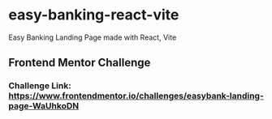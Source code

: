 # easy-banking-react-vite
Easy Banking Landing Page made with React, Vite
## Frontend Mentor Challenge
### Challenge Link: https://www.frontendmentor.io/challenges/easybank-landing-page-WaUhkoDN
